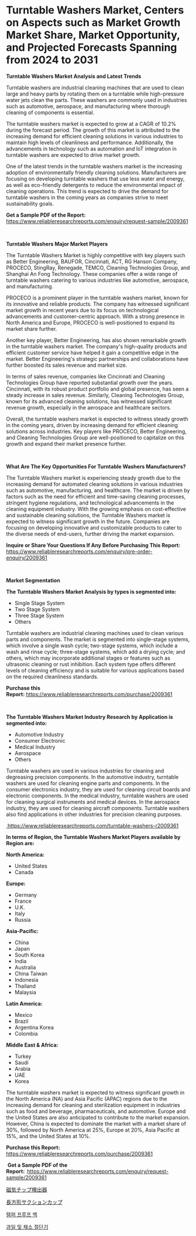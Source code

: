 <p><h1>Turntable Washers Market, Centers on Aspects such as Market Growth Market Share, Market Opportunity, and Projected Forecasts Spanning from 2024 to 2031</h1></p><p><strong>Turntable Washers Market Analysis and Latest Trends</strong></p>
<p><p>Turntable washers are industrial cleaning machines that are used to clean large and heavy parts by rotating them on a turntable while high-pressure water jets clean the parts. These washers are commonly used in industries such as automotive, aerospace, and manufacturing where thorough cleaning of components is essential.</p><p>The turntable washers market is expected to grow at a CAGR of 10.2% during the forecast period. The growth of this market is attributed to the increasing demand for efficient cleaning solutions in various industries to maintain high levels of cleanliness and performance. Additionally, the advancements in technology such as automation and IoT integration in turntable washers are expected to drive market growth.</p><p>One of the latest trends in the turntable washers market is the increasing adoption of environmentally friendly cleaning solutions. Manufacturers are focusing on developing turntable washers that use less water and energy, as well as eco-friendly detergents to reduce the environmental impact of cleaning operations. This trend is expected to drive the demand for turntable washers in the coming years as companies strive to meet sustainability goals.</p></p>
<p><strong>Get a Sample PDF of the Report:&nbsp;</strong> <a href="https://www.reliableresearchreports.com/enquiry/request-sample/2009361">https://www.reliableresearchreports.com/enquiry/request-sample/2009361</a></p>
<p>&nbsp;</p>
<p><strong>Turntable Washers Major Market Players</strong></p>
<p><p>The Turntable Washers Market is highly competitive with key players such as Better Engineering, BAUFOR, Cincinnati, ACT, RG Hanson Company, PROCECO, StingRay, Renegade, TEMCO, Cleaning Technologies Group, and Shanghai An Fong Technology. These companies offer a wide range of turntable washers catering to various industries like automotive, aerospace, and manufacturing.</p><p>PROCECO is a prominent player in the turntable washers market, known for its innovative and reliable products. The company has witnessed significant market growth in recent years due to its focus on technological advancements and customer-centric approach. With a strong presence in North America and Europe, PROCECO is well-positioned to expand its market share further.</p><p>Another key player, Better Engineering, has also shown remarkable growth in the turntable washers market. The company's high-quality products and efficient customer service have helped it gain a competitive edge in the market. Better Engineering's strategic partnerships and collaborations have further boosted its sales revenue and market size.</p><p>In terms of sales revenue, companies like Cincinnati and Cleaning Technologies Group have reported substantial growth over the years. Cincinnati, with its robust product portfolio and global presence, has seen a steady increase in sales revenue. Similarly, Cleaning Technologies Group, known for its advanced cleaning solutions, has witnessed significant revenue growth, especially in the aerospace and healthcare sectors.</p><p>Overall, the turntable washers market is expected to witness steady growth in the coming years, driven by increasing demand for efficient cleaning solutions across industries. Key players like PROCECO, Better Engineering, and Cleaning Technologies Group are well-positioned to capitalize on this growth and expand their market presence further.</p></p>
<p>&nbsp;</p>
<p><strong>What Are The Key Opportunities For Turntable Washers Manufacturers?</strong></p>
<p><p>The Turntable Washers market is experiencing steady growth due to the increasing demand for automated cleaning solutions in various industries such as automotive, manufacturing, and healthcare. The market is driven by factors such as the need for efficient and time-saving cleaning processes, stringent hygiene regulations, and technological advancements in the cleaning equipment industry. With the growing emphasis on cost-effective and sustainable cleaning solutions, the Turntable Washers market is expected to witness significant growth in the future. Companies are focusing on developing innovative and customizable products to cater to the diverse needs of end-users, further driving the market expansion.</p></p>
<p><strong>Inquire or Share Your Questions If Any Before Purchasing This Report:</strong> <a href="https://www.reliableresearchreports.com/enquiry/pre-order-enquiry/2009361">https://www.reliableresearchreports.com/enquiry/pre-order-enquiry/2009361</a></p>
<p>&nbsp;</p>
<p><strong>Market Segmentation</strong></p>
<p><strong>The Turntable Washers Market Analysis by types is segmented into:</strong></p>
<p><ul><li>Single Stage System</li><li>Two Stage System</li><li>Three Stage System</li><li>Others</li></ul></p>
<p><p>Turntable washers are industrial cleaning machines used to clean various parts and components. The market is segmented into single-stage systems, which involve a single wash cycle; two-stage systems, which include a wash and rinse cycle; three-stage systems, which add a drying cycle; and others, which may incorporate additional stages or features such as ultrasonic cleaning or rust inhibition. Each system type offers different levels of cleaning efficiency and is suitable for various applications based on the required cleanliness standards.</p></p>
<p><strong>Purchase this Report:&nbsp;</strong><a href="https://www.reliableresearchreports.com/purchase/2009361">https://www.reliableresearchreports.com/purchase/2009361</a></p>
<p>&nbsp;</p>
<p><strong>The Turntable Washers Market Industry Research by Application is segmented into:</strong></p>
<p><ul><li>Automotive Industry</li><li>Consumer Electronic</li><li>Medical Industry</li><li>Aerospace</li><li>Others</li></ul></p>
<p><p>Turntable washers are used in various industries for cleaning and degreasing precision components. In the automotive industry, turntable washers are used for cleaning engine parts and components. In the consumer electronics industry, they are used for cleaning circuit boards and electronic components. In the medical industry, turntable washers are used for cleaning surgical instruments and medical devices. In the aerospace industry, they are used for cleaning aircraft components. Turntable washers also find applications in other industries for precision cleaning purposes.</p></p>
<p><a href="https://www.reliableresearchreports.com/turntable-washers-r2009361">&nbsp;https://www.reliableresearchreports.com/turntable-washers-r2009361</a></p>
<p><strong>In terms of Region, the Turntable Washers Market Players available by Region are:</strong></p>
<p>
    <p> <strong> North America: </strong>
        <ul>
            <li>United States</li>
            <li>Canada</li>
        </ul>
        </p> 
    <p> <strong> Europe: </strong>
        <ul>
            <li>Germany</li>
            <li>France</li>
            <li>U.K.</li>
            <li>Italy</li>
            <li>Russia</li>
        </ul>
        </p> 
    <p> <strong> Asia-Pacific: </strong>
        <ul>
            <li>China</li>
            <li>Japan</li>
            <li>South Korea</li>
            <li>India</li>
            <li>Australia</li>
            <li>China Taiwan</li>
            <li>Indonesia</li>
            <li>Thailand</li>
            <li>Malaysia</li>
        </ul>
        </p> 
    <p> <strong> Latin America: </strong>
        <ul>
            <li>Mexico</li>
            <li>Brazil</li>
            <li>Argentina Korea</li>
            <li>Colombia</li>
        </ul>
        </p> 
    <p> <strong> Middle East & Africa: </strong>
        <ul>
            <li>Turkey</li>
            <li>Saudi</li>
            <li>Arabia</li>
            <li>UAE</li>
            <li>Korea</li>
        </ul>
    </p>
    </p>
<p><p>The turntable washers market is expected to witness significant growth in the North America (NA) and Asia Pacific (APAC) regions due to the increasing demand for cleaning and sterilization equipment in industries such as food and beverage, pharmaceuticals, and automotive. Europe and the United States are also anticipated to contribute to the market expansion. However, China is expected to dominate the market with a market share of 30%, followed by North America at 25%, Europe at 20%, Asia Pacific at 15%, and the United States at 10%.</p></p>
<p><strong>Purchase this Report: </strong><a href="https://www.reliableresearchreports.com/purchase/2009361">https://www.reliableresearchreports.com/purchase/2009361</a></p>
<p>&nbsp;<strong>Get a Sample PDF of the Report:&nbsp;&nbsp;</strong><a href="https://www.reliableresearchreports.com/enquiry/request-sample/2009361">https://www.reliableresearchreports.com/enquiry/request-sample/2009361</a></p>
<p><strong></strong></p>
<p><p><a href="https://medium.com/@jodyomenick9056/%E7%A3%81%E6%B0%97%E3%83%81%E3%83%83%E3%83%97%E6%A4%9C%E5%87%BA%E5%99%A8%E3%81%AE%E5%B8%82%E5%A0%B4%E3%82%B7%E3%82%A7%E3%82%A2%E3%81%AE%E9%80%B2%E5%8C%96%E3%81%A8%E5%B8%82%E5%A0%B4%E6%88%90%E9%95%B7%E3%81%AE%E3%83%88%E3%83%AC%E3%83%B3%E3%83%892024%E5%B9%B4%E3%81%8B%E3%82%892031%E5%B9%B4%E3%81%BE%E3%81%A7-3a7cbc0f6670">磁気チップ検出器</a></p><p><a href="https://medium.com/@bonniehoppe1/%E9%95%B7%E6%96%B9%E5%BD%A2%E5%90%B8%E7%9B%A4%E3%81%AE%E5%B8%82%E5%A0%B4%E6%B4%9E%E5%AF%9F-%E5%B8%82%E5%A0%B4%E5%8B%95%E5%90%91-%E6%88%90%E9%95%B7-%E4%BA%88%E6%B8%AC-2024%E5%B9%B4%E3%81%8B%E3%82%892031%E5%B9%B4%E3%81%BE%E3%81%A7-18e3429a013c">長方形サクションカップ</a></p><p><a href="https://medium.com/@kasandrarempel/quot-%ED%83%90%ED%8D%BC-%ED%94%84%EB%A3%A8%ED%94%84-%EB%B0%B1-%EC%82%B0%EC%97%85-%EB%B3%B4%EA%B3%A0%EC%84%9C%EB%8A%94-%EC%9D%B4-%EC%8B%9C%EC%9E%A5%EC%9D%98-%EC%B5%9C%EC%8B%A0-%ED%8A%B8%EB%A0%8C%EB%93%9C%EC%99%80-%EC%84%B1%EC%9E%A5-%EA%B8%B0%ED%9A%8C%EB%A5%BC-%EB%B3%B4%EC%97%AC%EC%A4%8D%EB%8B%88%EB%8B%A4-quot-b8739c2c93a0">탬퍼 프루프 백</a></p><p><a href="https://medium.com/@dessierohan2023/%EA%B3%BC%EC%9D%BC%EA%B3%BC-%EC%B1%84%EC%86%8C-%EC%A0%88%EB%8B%A8-%EA%B8%B0%EA%B3%84-%EC%8B%9C%EC%9E%A5-%EA%B7%9C%EB%AA%A8%EB%8A%94-%EC%84%B8%EA%B3%84-%EC%82%B0%EC%97%85%EC%97%90%EC%84%9C-%EC%B5%9C%EC%83%81%EC%9D%98-%EB%A7%88%EC%BC%80%ED%8C%85-%EC%B1%84%EB%84%90%EC%9D%84-%EB%93%9C%EB%9F%AC%EB%83%85%EB%8B%88%EB%8B%A4-64f7f5a9af58">과일 및 채소 절단기</a></p></p>